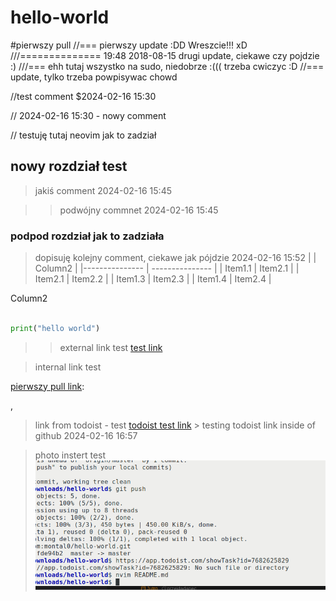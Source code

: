 # hello-world
#pierwszy pull
//===
pierwszy update :DD Wreszcie!!! xD
///==============
19:48 2018-08-15 drugi update, ciekawe czy pojdzie :)
///===
ehh tutaj wszystko na sudo, niedobrze :(((
trzeba cwiczyc :D
//===
update, tylko trzeba powpisywac chowd

//test comment $2024-02-16 15:30

// 2024-02-16 15:30 - nowy comment 

// testuję tutaj neovim jak to zadział

## nowy rozdział test 
> jakiś comment 2024-02-16 15:45

>> podwójny commnet 2024-02-16 15:45

### podpod rozdział jak to zadziała

> dopisuję kolejny comment, ciekawe jak pójdzie 2024-02-16 15:52 |    | Column2    |
|--------------- | --------------- |
| Item1.1   | Item2.1   |
| Item2.1   | Item2.2   |
| Item1.3   | Item2.3   |
| Item1.4   | Item2.4   |

Column2

```python

print("hello world")
```

>> external link test 
[test link ](https://wp.pl)


> internal link test 

[pierwszy pull link](#pierwszy):

,
> link from todoist - test 
[todoist test link](https://app.todoist.com/showTask?id=7636433594)
    > testing todoist link inside of github 2024-02-16 16:57


> photo instert test 
    ![sample image](test-1-pic.png "sample title of the picture")
